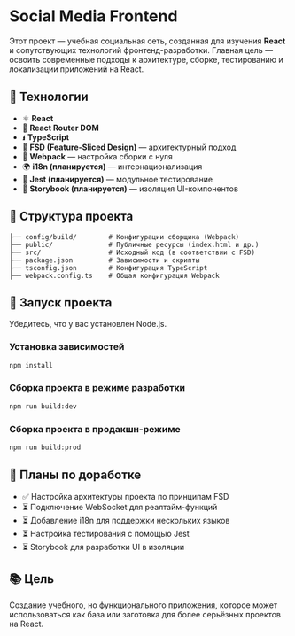 # Social Media Frontend

Этот проект — учебная социальная сеть, созданная для изучения **React** и сопутствующих технологий фронтенд-разработки. Главная цель — освоить современные подходы к архитектуре, сборке, тестированию и локализации приложений на React.

## 🧱 Технологии

* ⚛️ **React**
* 🧽 **React Router DOM**
* 🖠 **TypeScript**
* 🧹 **FSD (Feature-Sliced Design)** — архитектурный подход
* 📆 **Webpack** — настройка сборки с нуля
* 🌍 **i18n (планируется)** — интернационализация
* 🧪 **Jest (планируется)** — модульное тестирование
* 📖 **Storybook (планируется)** — изоляция UI-компонентов

## 📁 Структура проекта

```
├── config/build/        # Конфигурации сборщика (Webpack)
├── public/              # Публичные ресурсы (index.html и др.)
├── src/                 # Исходный код (в соответствии с FSD)
├── package.json         # Зависимости и скрипты
├── tsconfig.json        # Конфигурация TypeScript
├── webpack.config.ts    # Общая конфигурация Webpack
```

## 🚀 Запуск проекта

Убедитесь, что у вас установлен Node.js.

### Установка зависимостей

```bash
npm install
```

### Сборка проекта в режиме разработки

```bash
npm run build:dev
```

### Сборка проекта в продакшн-режиме

```bash
npm run build:prod
```

## 🔭 Планы по доработке

* ✅ Настройка архитектуры проекта по принципам FSD
* ⏳ Подключение WebSocket для реалтайм-функций
* ⏳ Добавление i18n для поддержки нескольких языков
* ⏳ Настройка тестирования с помощью Jest
* ⏳ Storybook для разработки UI в изоляции

## 📚 Цель

Создание учебного, но функционального приложения, которое может использоваться как база или заготовка для более серьёзных проектов на React.
